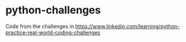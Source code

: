 # python-challenges
Code from the challenges in https://www.linkedin.com/learning/python-practice-real-world-coding-challenges
